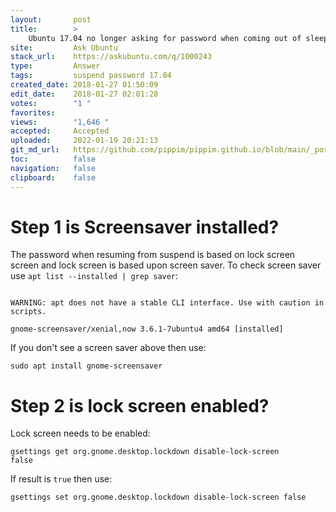 ```yaml
---
layout:       post
title:        >
    Ubuntu 17.04 no longer asking for password when coming out of sleep mode
site:         Ask Ubuntu
stack_url:    https://askubuntu.com/q/1000243
type:         Answer
tags:         suspend password 17.04
created_date: 2018-01-27 01:50:09
edit_date:    2018-01-27 02:01:28
votes:        "1 "
favorites:    
views:        "1,646 "
accepted:     Accepted
uploaded:     2022-01-19 20:21:13
git_md_url:   https://github.com/pippim/pippim.github.io/blob/main/_posts/2018/2018-01-27-Ubuntu-17.04-no-longer-asking-for-password-when-coming-out-of-sleep-mode.md
toc:          false
navigation:   false
clipboard:    false
---
```


# Step 1 is Screensaver installed?

The password when resuming from suspend is based on lock screen screen and lock screen is based upon screen saver. To check screen saver use `apt list --installed | grep saver`:

``` 

WARNING: apt does not have a stable CLI interface. Use with caution in scripts.

gnome-screensaver/xenial,now 3.6.1-7ubuntu4 amd64 [installed]
```

If you don't see a screen saver above then use:

``` 
sudo apt install gnome-screensaver
```

# Step 2 is lock screen enabled?

Lock screen needs to be enabled:

``` 
gsettings get org.gnome.desktop.lockdown disable-lock-screen
false
```

If result is `true` then use:

``` 
gsettings set org.gnome.desktop.lockdown disable-lock-screen false
```

